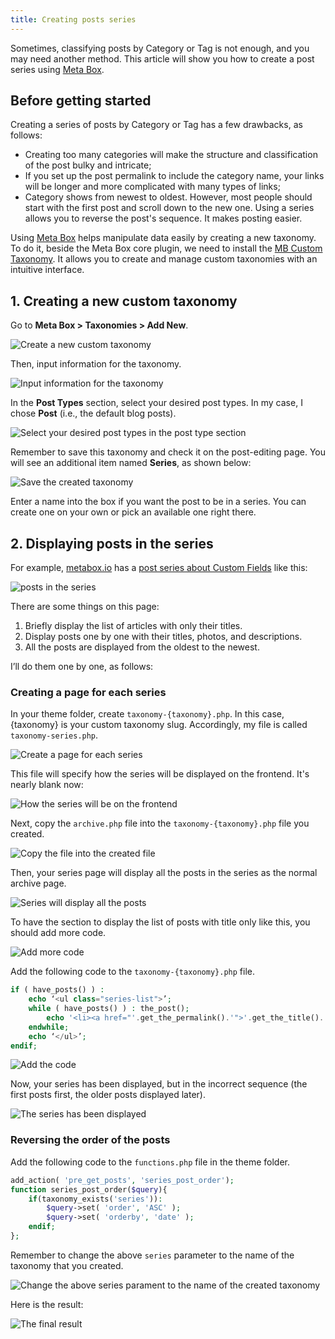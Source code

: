 ```yaml
---
title: Creating posts series
---
```


Sometimes, classifying posts by Category or Tag is not enough, and you may need another method. This article will show you how to create a post series using [Meta Box](https://metabox.io/).

## Before getting started

Creating a series of posts by Category or Tag has a few drawbacks, as follows:

* Creating too many categories will make the structure and classification of the post bulky and intricate;
* If you set up the post permalink to include the category name, your links will be longer and more complicated with many types of links;
* Category shows from newest to oldest. However, most people should start with the first post and scroll down to the new one. Using a series allows you to reverse the post's sequence. It makes posting easier.

Using [Meta Box](https://metabox.io/) helps manipulate data easily by creating a new taxonomy. To do it, beside the Meta Box core plugin, we need to install the [MB Custom Taxonomy](https://metabox.io/plugins/custom-taxonomy/). It allows you to create and manage custom taxonomies with an intuitive interface.

## 1. Creating a new custom taxonomy

Go to **Meta Box > Taxonomies > Add New**.

![Create a new custom taxonomy](https://i.imgur.com/72SvIp3.png)

Then, input information for the taxonomy.

![Input information for the taxonomy](https://i.imgur.com/s68tHuG.png)

In the **Post Types** section, select your desired post types. In my case, I chose **Post** (i.e., the default blog posts).

![Select your desired post types in the post type section](https://i.imgur.com/t0DrlDM.png)

Remember to save this taxonomy and check it on the post-editing page. You will see an additional item named **Series**, as shown below:

![Save the created taxonomy](https://i.imgur.com/AzCpvlg.png)

Enter a name into the box if you want the post to be in a series. You can create one on your own or pick an available one right there.

## 2. Displaying posts in the series

For example, [metabox.io](https://metabox.io/) has a [post series about Custom Fields](https://metabox.io/series/custom-fields/) like this:

![posts in the series](https://i.imgur.com/bq4d2Eo.png)

There are some things on this page:

1. Briefly display the list of articles with only their titles.
2. Display posts one by one with their titles, photos, and descriptions.
3. All the posts are displayed from the oldest to the newest.

I’ll do them one by one, as follows:

### Creating a page for each series

In your theme folder, create `taxonomy-{taxonomy}.php`. In this case, {taxonomy} is your custom taxonomy slug. Accordingly, my file is called `taxonomy-series.php`.

![Create a page for each series](https://i.imgur.com/JJdnqoF.png)

This file will specify how the series will be displayed on the frontend. It's nearly blank now:

![How the series will be on the frontend](https://i.imgur.com/znofSVh.png)

Next, copy the `archive.php` file into the `taxonomy-{taxonomy}.php` file you created.

![Copy the file into the created file](https://i.imgur.com/hVxbVHW.png)

Then, your series page will display all the posts in the series as the normal archive page.

![Series will display all the posts](https://i.imgur.com/5zEKFwv.png)

To have the section to display the list of posts with title only like this, you should add more code.

![Add more code](https://i.imgur.com/F80OKDJ.png)

Add the following code to the `taxonomy-{taxonomy}.php` file.

```php
if ( have_posts() ) :
    echo ‘<ul class="series-list">’;
    while ( have_posts() ) : the_post();
        echo '<li><a href="'.get_the_permalink().'">'.get_the_title().'</a></li>';
    endwhile;
    echo ‘</ul>’;
endif;

```

![Add the code](https://i.imgur.com/CdkvwO8.png)

Now, your series has been displayed, but in the incorrect sequence (the first posts first, the older posts displayed later).

![The series has been displayed](https://i.imgur.com/t9HHyOi.png)

### Reversing the order of the posts

Add the following code to the `functions.php` file in the theme folder.

```php
add_action( 'pre_get_posts', 'series_post_order');
function series_post_order($query){
    if(taxonomy_exists('series')):
        $query->set( 'order', 'ASC' );
        $query->set( 'orderby', 'date' );
    endif;
};
```

Remember to change the above `series` parameter to the name of the taxonomy that you created.

![Change the above series parament to the name of the created taxonomy](https://i.imgur.com/WCAcCMF.png)

Here is the result: 

![The final result](https://i.imgur.com/vTkosBX.png)
